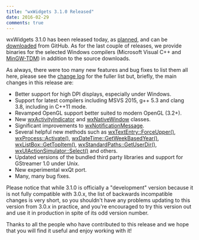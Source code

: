 ```yaml
---
title: "wxWidgets 3.1.0 Released"
date: 2016-02-29
comments: true
---
```


wxWidgets 3.1.0 has been released today, as
[planned](http://wxwidgets.blogspot.com/2016/02/310-is-coming.html), and can
be [downloaded](https://github.com/wxWidgets/wxWidgets/releases/tag/v3.1.0)
from GitHub. As for the last couple of releases, we provide binaries for the
selected Windows compilers (Microsoft Visual C++ and
[MinGW-TDM](http://tdm-gcc.tdragon.net/)) in addition to the source downloads.

As always, there were too many new features and bug fixes to list them all
here, please see the [change log](https://raw.githubusercontent.com/wxWidgets/wxWidgets/v3.1.0/docs/changes.txt)
for the fuller list but, briefly, the main changes in this release are:

* Better support for high DPI displays, especially under Windows.
* Support for latest compilers including MSVS 2015, g++ 5.3 and clang 3.8,
  including in C++11 mode.
* Revamped OpenGL support better suited to modern OpenGL (3.2+).
* New [wxActivityIndicator](http://docs.wxwidgets.org/3.1.0/classwx_activity_indicator.html)
  and [wxNativeWindow](http://docs.wxwidgets.org/3.1.0/classwx_native_window.html) classes.
* Significant improvements to [wxNotificationMessage](http://docs.wxwidgets.org/3.1.0/classwx_notification_message.html).
* Several helpful new methods such as [wxTextEntry::ForceUpper()](http://docs.wxwidgets.org/3.1.0/classwx_text_entry.html#a19199a1f6c9a94095dad2a93f846ed12),
  [wxProcess::Activate()](http://docs.wxwidgets.org/3.1.0/classwx_process.html#afe04fab2897334f03851bf9e9bbc4f35),
  [wxDateTime::GetWeekBasedYear()](http://docs.wxwidgets.org/3.1.0/classwx_date_time.html#addefd8aff4cfe7b48e428a21b249ad77),
  [wxListBox::GetTopItem()](http://docs.wxwidgets.org/3.1.0/classwx_list_box.html#aa692b6d0b8804bed9007cb654b37efa1),
  [wxStandardPaths::GetUserDir()](http://docs.wxwidgets.org/3.1.0/classwx_standard_paths.html#a86bd7b0187fd299826060f06c7cff5ed),
  [wxUIActionSimulator::Select()](http://docs.wxwidgets.org/3.1.0/classwx_u_i_action_simulator.html#a2a63445d3d08f9d2e062eeaa89b6a0ef) and others.
* Updated versions of the bundled third party libraries and support for
  GStreamer 1.0 under Unix.
* New experimental wxQt port.
* Many, many bug fixes.

Please notice that while 3.1.0 is officially a "development" version because
it is not fully compatible with 3.0.x, the list of backwards incompatible
changes is very short, so you shouldn't have any problems updating to this
version from 3.0.x in practice, and you're encouraged to try this version out
and use it in production in spite of its odd version number.

Thanks to all the people who have contributed to this release and we hope that
you will find it useful and enjoy working with it!
